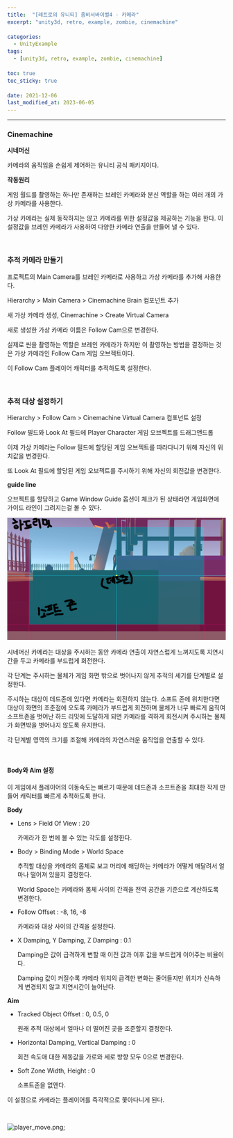 ```yaml
---
title:  "[레트로의 유니티] 좀비서바이벌4 - 카메라"
excerpt: "unity3d, retro, example, zombie, cinemachine"

categories:
  - UnityExample
tags:
  - [unity3d, retro, example, zombie, cinemachine]

toc: true
toc_sticky: true
 
date: 2021-12-06 
last_modified_at: 2023-06-05
---  
```


***

### Cinemachine

**시네머신**  

카메라의 움직임을 손쉽게 제어하는 유니티 공식 패키지이다.  

**작동원리**  

게임 월드를 촬영하는 하나만 존재하는 브레인 카메라와 분신 역할을 하는 여러 개의 가상 카메라를 사용한다.  

가상 카메라는 실제 동작하지는 않고 카메라를 위한 설정값을 제공하는 기능을 한다. 이 설정값을 브레인 카메라가 사용하여 다양한 카메라 연출을 만들어 낼 수 있다.  

<br>

### 추적 카메라 만들기  

프로젝트의 Main Camera를 브레인 카메라로 사용하고 가상 카메라를 추가해 사용한다.  

Hierarchy > Main Camera > Cinemachine Brain 컴포넌트 추가  

새 가상 카메라 생성, Cinemachine > Create Virtual Camera  

새로 생성한 가상 카메라 이름은 Follow Cam으로 변경한다.  

실제로 씬을 촬영하는 역할은 브레인 카메라가 하지만 이 촬영하는 방법을 결정하는 것은 가상 카메라인 Follow Cam 게임 오브젝트이다.  

이 Follow Cam 플레이어 캐릭터를 추적하도록 설정한다.  

<br>
 
### 추적 대상 설정하기

Hierarchy > Follow Cam > Cinemachine Virtual Camera 컴포넌트 설정  

Follow 필드와 Look At 필드에 Player Character 게임 오브젝트를 드래그앤드롭

이제 가상 카메라는 Follow 필드에 할당된 게임 오브젝트를 따라다니기 위해 자신의 위치값을 변경한다.  

또 Look At 필드에 할당된 게임 오브젝트를 주시하기 위해 자신의 회전값을 변경한다.  


**guide line**

오브젝트를 할당하고 Game Window Guide 옵션이 체크가 된 상태라면 게임화면에 가이드 라인이 그려지는걸 볼 수 있다.

![guide_line.png](/assets/images/posting/20211206/guide_line.png)  


시네머신 카메라는 대상을 주시하는 동안 카메라 연출이 자연스럽게 느껴지도록 지연시간을 두고 카메라를 부드럽게 회전한다.  

각 단계는 주시하는 물체가 게임 화면 밖으로 벗어나지 않게 추적의 세기를 단계별로 설정한다.  

주시하는 대상이 데드존에 있다면 카메라는 회전하지 않는다. 소프트 존에 위치한다면 대상이 화면의 조준점에 오도록 카메라가 부드럽게 회전하며 물체가 너무 빠르게 움직여 소프트존을 벗어난 하드 리밋에 도달하게 되면 카메라를 격하게 회전시켜 주시하는 물체가 화면밖을 벗어나지 않도록 유지한다.  

각 단계별 영역의 크기를 조절해 카메라의 자연스러운 움직임을 연출할 수 있다.  

<br>

#### Body와 Aim 설정  

이 게임에서 플레이어의 이동속도는 빠르기 때문에 데드존과 소프트존을 최대한 작게 만들어 캐릭터를 빠르게 추적하도록 한다.  

**Body**

* Lens > Field Of View : 20  

  카메라가 한 번에 볼 수 있는 각도를 설정한다.  

* Body > Binding Mode > World Space  

  추적할 대상을 카메라의 몸체로 보고 머리에 해당하는 카메라가 어떻게 매달려서 얼마나 떨어져 있을지 결정한다.  

  World Space는 카메라와 몸체 사이의 간격을 전역 공간을 기준으로 계산하도록 변경한다.  

* Follow Offset : -8, 16, -8

  카메라와 대상 사이의 간격을 설정한다.  

* X Damping, Y Damping, Z Damping : 0.1  

  Damping은 값이 급격하게 변할 때 이전 값과 이후 값을 부드럽게 이어주는 비율이다.  

  Damping 값이 커질수록 카메라 위치의 급격한 변화는 줄어들지만 위치가 신속하게 변경되지 않고 지연시간이 늘어난다.  

**Aim**

* Tracked Object Offset : 0, 0.5, 0  

  원래 추적 대상에서 얼마나 더 떨어진 곳을 조준할지 결정한다.  

* Horizontal Damping, Vertical Damping : 0  

  회전 속도애 대한 제동값을 가로와 세로 방향 모두 0으로 변경한다.  

* Soft Zone Width, Height : 0  

  소프트존을 없앤다.  


이 설정으로 카메라는 플레이어를 즉각적으로 쫓아다니게 된다.  

<br>

![player_move.png](/assets/images/posting/20211206/player_move.gif);
